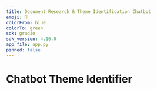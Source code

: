 ```yaml
---
title: Document Research & Theme Identification Chatbot
emoji: 📄
colorFrom: blue
colorTo: green
sdk: gradio
sdk_version: 4.16.0
app_file: app.py
pinned: false
---
```


# Chatbot Theme Identifier 